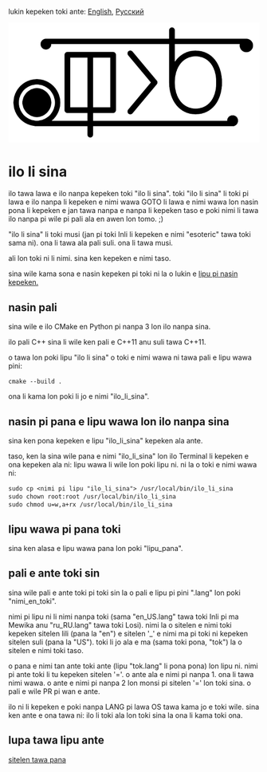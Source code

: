 lukin kepeken toki ante: [English](lipu_pi_kama_sona/README-en_US.md "View in English"), [Русский](lipu_pi_kama_sona/README-ru_RU.md "Смотреть на русском")

![sitelen suli "ilo li sina"](sitelen-suli.png)

# **ilo li sina**

ilo tawa lawa e ilo nanpa kepeken toki "ilo li sina". toki "ilo li sina" li toki pi lawa e ilo nanpa li kepeken e nimi wawa GOTO li lawa e nimi wawa lon nasin pona li kepeken e jan tawa nanpa e nanpa li kepeken taso e poki nimi li tawa ilo nanpa pi wile pi pali ala en awen lon tomo. ;)

"ilo li sina" li toki musi (jan pi toki Inli li kepeken e nimi "esoteric" tawa toki sama ni). ona li tawa ala pali suli. ona li tawa musi.

ali lon toki ni li nimi. sina ken kepeken e nimi taso.

sina wile kama sona e nasin kepeken pi toki ni la o lukin e [lipu pi nasin kepeken.](lipu_pi_kama_sona/nasin_kepeken-tok.md "lipu pi nasin kepeken pi toki \"ilo li sina\"")

## **nasin pali**

sina wile e ilo CMake en Python pi nanpa 3 lon ilo nanpa sina.

ilo pali C++ sina li wile ken pali e C++11 anu suli tawa C++11.

o tawa lon poki lipu "ilo li sina" o toki e nimi wawa ni tawa pali e lipu wawa pini:

```console
cmake --build .
```

ona li kama lon poki li jo e nimi "ilo_li_sina".

## **nasin pi pana e lipu wawa lon ilo nanpa sina**

sina ken pona kepeken e lipu "ilo_li_sina" kepeken ala ante.

taso, ken la sina wile pana e nimi "ilo_li_sina" lon ilo Terminal li kepeken e ona kepeken ala ni: lipu wawa li wile lon poki lipu ni. ni la o toki e nimi wawa ni:

```console
sudo cp <nimi pi lipu "ilo_li_sina"> /usr/local/bin/ilo_li_sina
sudo chown root:root /usr/local/bin/ilo_li_sina
sudo chmod u=w,a+rx /usr/local/bin/ilo_li_sina
```

## **lipu wawa pi pana toki**

sina ken alasa e lipu wawa pana lon poki "lipu_pana".

## **pali e ante toki sin**

sina wile pali e ante toki pi toki sin la o pali e lipu pi pini ".lang" lon poki "nimi_en_toki".

nimi pi lipu ni li nimi nanpa toki (sama "en_US.lang" tawa toki Inli pi ma Mewika anu "ru_RU.lang" tawa toki Losi). nimi la o sitelen e nimi toki kepeken sitelen lili (pana la "en") e sitelen '\_' e nimi ma pi toki ni kepeken sitelen suli (pana la "US"). toki li jo ala e ma (sama toki pona, "tok") la o sitelen e nimi toki taso.

o pana e nimi tan ante toki ante (lipu "tok.lang" li pona pona) lon lipu ni. nimi pi ante toki li tu kepeken sitelen '='. o ante ala e nimi pi nanpa 1. ona li tawa nimi wawa. o ante e nimi pi nanpa 2 lon monsi pi sitelen '=' lon toki sina. o pali e wile PR pi wan e ante.

ilo ni li kepeken e poki nanpa LANG pi lawa OS tawa kama jo e toki wile. sina ken ante e ona tawa ni: ilo li toki ala lon toki sina la ona li kama toki ona.

## **lupa tawa lipu ante**

[sitelen tawa pana](https://odysee.com/toki-nasa-lili-mi-ilo-li-sina-pi-lawa-e-ilo-nanpa:54b96d2ce3e6ab4cde57a4522a8ac90c8a140796?r=HYroMZaqrVN4gL5oSJ35gcTgt3K56r39 "sitelen tawa pana pi toki 'ilo li sina'")
